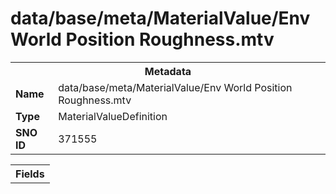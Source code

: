 <h1>data/base/meta/MaterialValue/Env World Position Roughness.mtv</h1><table><tr><th colspan="100%">Metadata</th></tr><tr><td><b>Name</b></td><td>data/base/meta/MaterialValue/Env World Position Roughness.mtv</td></tr><tr><td><b>Type</b></td><td>MaterialValueDefinition</td></tr><tr><td><b>SNO ID</b></td><td>371555</td></tr></table>

<table><tr><th colspan="100%">Fields</th></tr></table>

